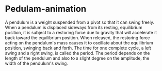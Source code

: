 # Pedulam-animation
A pendulum is a weight suspended from a pivot so that it can swing freely. When a pendulum is displaced sideways from its resting, equilibrium position, it is subject to a restoring force due to gravity that will accelerate it back toward the equilibrium position. When released, the restoring force acting on the pendulum's mass causes it to oscillate about the equilibrium position, swinging back and forth. The time for one complete cycle, a left swing and a right swing, is called the period. The period depends on the length of the pendulum and also to a slight degree on the amplitude, the width of the pendulum's swing.
